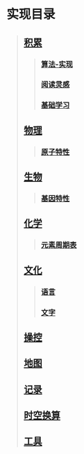 # 实现目录

>## [积累]()
>
>>### [算法-实现][1]
>>
>>### [阅读灵感][2]
>>
>>### [基础学习][3] 
>
>## [物理]() 
>
>>### [原子特性]()
>>
>## [生物]()
>>
>>### [基因特性]()
>
>## [化学]()
>>
>>### [元素周期表]()
>
>## [文化]()
>>
>>### [语言]()
>>
>>### [文字]()
>
>## [操控]()
>
>## [地图]()
>
>## [记录]()
>
>## [时空换算]()
>
>## [工具]()

[1]:algorithm_realize/algorithm_realizeIndex.md
[2]:readingIdea/bookIndex.md
[3]:learning/learning.md